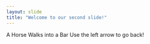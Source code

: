 ```yaml
---
layout: slide
title: "Welcome to our second slide!"
---
```

A Horse Walks into a Bar
Use the left arrow to go back!
